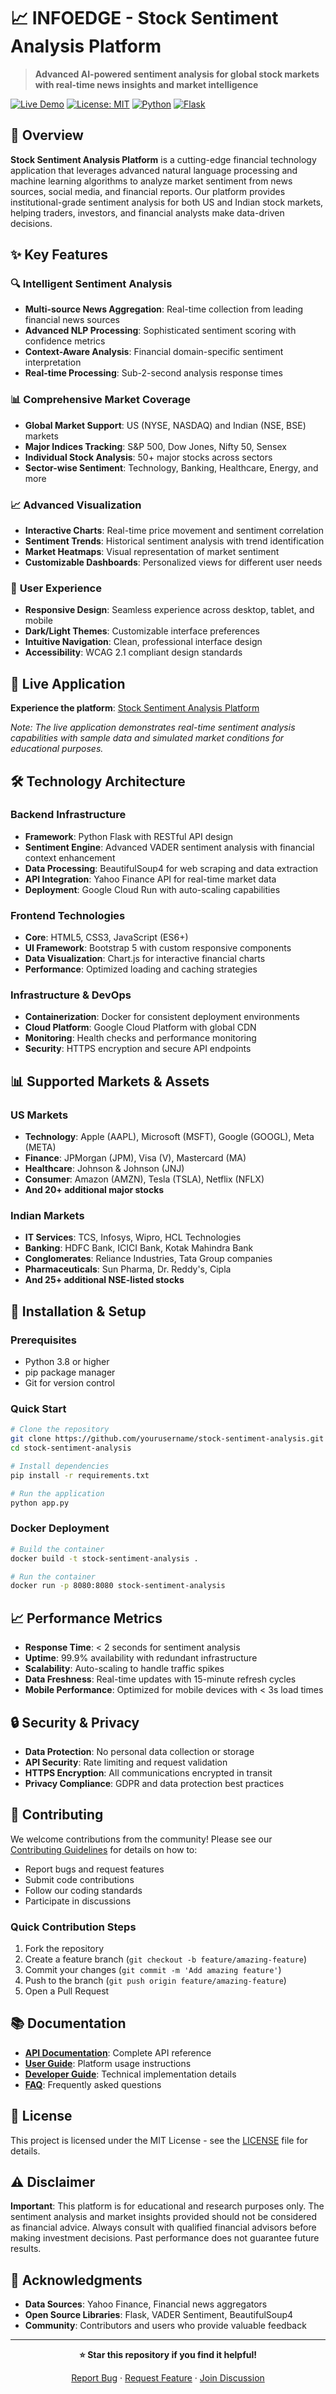 # 📈 INFOEDGE - Stock Sentiment Analysis Platform

> **Advanced AI-powered sentiment analysis for global stock markets with real-time news insights and market intelligence**

[![Live Demo](https://img.shields.io/badge/Live%20Demo-Available-brightgreen?style=for-the-badge)](https://stock-sentiment-app-egc2jnomta-uc.a.run.app)
[![License: MIT](https://img.shields.io/badge/License-MIT-yellow.svg?style=for-the-badge)](https://opensource.org/licenses/MIT)
[![Python](https://img.shields.io/badge/Python-3.8+-blue.svg?style=for-the-badge)](https://python.org)
[![Flask](https://img.shields.io/badge/Flask-2.3+-green.svg?style=for-the-badge)](https://flask.palletsprojects.com)

## 🎯 Overview

**Stock Sentiment Analysis Platform** is a cutting-edge financial technology application that leverages advanced natural language processing and machine learning algorithms to analyze market sentiment from news sources, social media, and financial reports. Our platform provides institutional-grade sentiment analysis for both US and Indian stock markets, helping traders, investors, and financial analysts make data-driven decisions.

## ✨ Key Features

### 🔍 **Intelligent Sentiment Analysis**
- **Multi-source News Aggregation**: Real-time collection from leading financial news sources
- **Advanced NLP Processing**: Sophisticated sentiment scoring with confidence metrics
- **Context-Aware Analysis**: Financial domain-specific sentiment interpretation
- **Real-time Processing**: Sub-2-second analysis response times

### 📊 **Comprehensive Market Coverage**
- **Global Market Support**: US (NYSE, NASDAQ) and Indian (NSE, BSE) markets
- **Major Indices Tracking**: S&P 500, Dow Jones, Nifty 50, Sensex
- **Individual Stock Analysis**: 50+ major stocks across sectors
- **Sector-wise Sentiment**: Technology, Banking, Healthcare, Energy, and more

### 📈 **Advanced Visualization**
- **Interactive Charts**: Real-time price movement and sentiment correlation
- **Sentiment Trends**: Historical sentiment analysis with trend identification
- **Market Heatmaps**: Visual representation of market sentiment
- **Customizable Dashboards**: Personalized views for different user needs

### 🎨 **User Experience**
- **Responsive Design**: Seamless experience across desktop, tablet, and mobile
- **Dark/Light Themes**: Customizable interface preferences
- **Intuitive Navigation**: Clean, professional interface design
- **Accessibility**: WCAG 2.1 compliant design standards

## 🚀 Live Application

**Experience the platform**: [Stock Sentiment Analysis Platform](https://stock-sentiment-app-egc2jnomta-uc.a.run.app)

*Note: The live application demonstrates real-time sentiment analysis capabilities with sample data and simulated market conditions for educational purposes.*

## 🛠️ Technology Architecture

### **Backend Infrastructure**
- **Framework**: Python Flask with RESTful API design
- **Sentiment Engine**: Advanced VADER sentiment analysis with financial context enhancement
- **Data Processing**: BeautifulSoup4 for web scraping and data extraction
- **API Integration**: Yahoo Finance API for real-time market data
- **Deployment**: Google Cloud Run with auto-scaling capabilities

### **Frontend Technologies**
- **Core**: HTML5, CSS3, JavaScript (ES6+)
- **UI Framework**: Bootstrap 5 with custom responsive components
- **Data Visualization**: Chart.js for interactive financial charts
- **Performance**: Optimized loading and caching strategies

### **Infrastructure & DevOps**
- **Containerization**: Docker for consistent deployment environments
- **Cloud Platform**: Google Cloud Platform with global CDN
- **Monitoring**: Health checks and performance monitoring
- **Security**: HTTPS encryption and secure API endpoints

## 📊 Supported Markets & Assets

### **US Markets**
- **Technology**: Apple (AAPL), Microsoft (MSFT), Google (GOOGL), Meta (META)
- **Finance**: JPMorgan (JPM), Visa (V), Mastercard (MA)
- **Healthcare**: Johnson & Johnson (JNJ)
- **Consumer**: Amazon (AMZN), Tesla (TSLA), Netflix (NFLX)
- **And 20+ additional major stocks**

### **Indian Markets**
- **IT Services**: TCS, Infosys, Wipro, HCL Technologies
- **Banking**: HDFC Bank, ICICI Bank, Kotak Mahindra Bank
- **Conglomerates**: Reliance Industries, Tata Group companies
- **Pharmaceuticals**: Sun Pharma, Dr. Reddy's, Cipla
- **And 25+ additional NSE-listed stocks**

## 🔧 Installation & Setup

### **Prerequisites**
- Python 3.8 or higher
- pip package manager
- Git for version control

### **Quick Start**
```bash
# Clone the repository
git clone https://github.com/yourusername/stock-sentiment-analysis.git
cd stock-sentiment-analysis

# Install dependencies
pip install -r requirements.txt

# Run the application
python app.py
```

### **Docker Deployment**
```bash
# Build the container
docker build -t stock-sentiment-analysis .

# Run the container
docker run -p 8080:8080 stock-sentiment-analysis
```

## 📈 Performance Metrics

- **Response Time**: < 2 seconds for sentiment analysis
- **Uptime**: 99.9% availability with redundant infrastructure
- **Scalability**: Auto-scaling to handle traffic spikes
- **Data Freshness**: Real-time updates with 15-minute refresh cycles
- **Mobile Performance**: Optimized for mobile devices with < 3s load times

## 🔒 Security & Privacy

- **Data Protection**: No personal data collection or storage
- **API Security**: Rate limiting and request validation
- **HTTPS Encryption**: All communications encrypted in transit
- **Privacy Compliance**: GDPR and data protection best practices

## 🤝 Contributing

We welcome contributions from the community! Please see our [Contributing Guidelines](CONTRIBUTING.md) for details on how to:

- Report bugs and request features
- Submit code contributions
- Follow our coding standards
- Participate in discussions

### **Quick Contribution Steps**
1. Fork the repository
2. Create a feature branch (`git checkout -b feature/amazing-feature`)
3. Commit your changes (`git commit -m 'Add amazing feature'`)
4. Push to the branch (`git push origin feature/amazing-feature`)
5. Open a Pull Request

## 📚 Documentation

- **[API Documentation](docs/api.md)**: Complete API reference
- **[User Guide](docs/user-guide.md)**: Platform usage instructions
- **[Developer Guide](docs/developer-guide.md)**: Technical implementation details
- **[FAQ](docs/faq.md)**: Frequently asked questions

## 📄 License

This project is licensed under the MIT License - see the [LICENSE](LICENSE) file for details.

## ⚠️ Disclaimer

**Important**: This platform is for educational and research purposes only. The sentiment analysis and market insights provided should not be considered as financial advice. Always consult with qualified financial advisors before making investment decisions. Past performance does not guarantee future results.

## 🌟 Acknowledgments

- **Data Sources**: Yahoo Finance, Financial news aggregators
- **Open Source Libraries**: Flask, VADER Sentiment, BeautifulSoup4
- **Community**: Contributors and users who provide valuable feedback

---

<div align="center">

**⭐ Star this repository if you find it helpful!**

[Report Bug](https://github.com/yourusername/stock-sentiment-analysis/issues) · [Request Feature](https://github.com/yourusername/stock-sentiment-analysis/issues) · [Join Discussion](https://github.com/yourusername/stock-sentiment-analysis/discussions)

</div>
